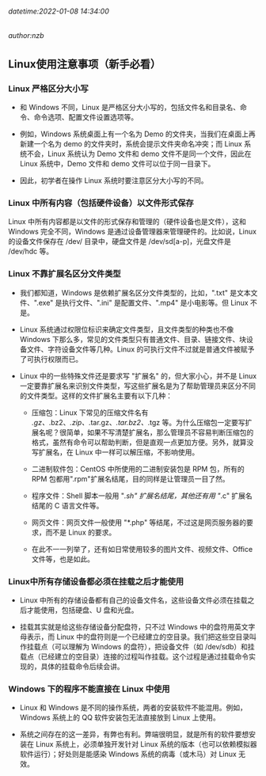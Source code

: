 ###### datetime:2022-01-08 14:34:00

###### author:nzb

## Linux使用注意事项（新手必看）

### Linux 严格区分大小写

* 和 Windows 不同，Linux 是严格区分大小写的，包括文件名和目录名、命令、命令选项、配置文件设置选项等。

* 例如，Windows 系统桌面上有一个名为 Demo 的文件夹，当我们在桌面上再新建一个名为 demo 的文件夹时，系统会提示文件夹命名冲突；而 Linux 系统不会，Linux 系统认为 Demo 文件和 demo
  文件不是同一个文件，因此在 Linux 系统中，Demo 文件和 demo 文件可以位于同一目录下。

* 因此，初学者在操作 Linux 系统时要注意区分大小写的不同。

### Linux 中所有内容（包括硬件设备）以文件形式保存

Linux 中所有内容都是以文件的形式保存和管理的（硬件设备也是文件），这和 Windows 完全不同，Windows 是通过设备管理器来管理硬件的。比如说，Linux 的设备文件保存在 /dev/ 目录中，硬盘文件是
/dev/sd[a-p]，光盘文件是 /dev/hdc 等。

### Linux 不靠扩展名区分文件类型

* 我们都知道，Windows 是依赖扩展名区分文件类型的，比如，".txt" 是文本文件、".exe" 是执行文件、".ini" 是配置文件、".mp4" 是小电影等。但 Linux 不是。

* Linux 系统通过权限位标识来确定文件类型，且文件类型的种类也不像 Windows 下那么多，常见的文件类型只有普通文件、目录、链接文件、块设备文件、字符设备文件等几种。Linux 的可执行文件不过就是普通文件被赋予了可执行权限而已。

* Linux 中的一些特殊文件还是要求写 "扩展名" 的，但大家小心，并不是 Linux 一定要靠扩展名来识别文件类型，写这些扩展名是为了帮助管理员来区分不同的文件类型。这样的文件扩展名主要有以下几种：

    * 压缩包：Linux 下常见的压缩文件名有 *.gz、*.bz2、*.zip、*.tar.gz、*.tar.bz2、*.tgz
      等。为什么压缩包一定要写扩展名呢？很简单，如果不写清楚扩展名，那么管理员不容易判断压缩包的格式，虽然有命令可以帮助判断，但是直观一点更加方便。另外，就算没写扩展名，在 Linux 中一样可以解压缩，不影响使用。

    * 二进制软件包：CentOS 中所使用的二进制安装包是 RPM 包，所有的 RPM 包都用".rpm"扩展名结尾，目的同样是让管理员一目了然。

    * 程序文件：Shell 脚本一般用 "*.sh" 扩展名结尾，其他还有用 "*.c" 扩展名结尾的 C 语言文件等。

    * 网页文件：网页文件一般使用 "*.php" 等结尾，不过这是网页服务器的要求，而不是 Linux 的要求。

    * 在此不一一列举了，还有如日常使用较多的图片文件、视频文件、Office 文件等，也是如此。

### Linux中所有存储设备都必须在挂载之后才能使用

* Linux 中所有的存储设备都有自己的设备文件名，这些设备文件必须在挂载之后才能使用，包括硬盘、U 盘和光盘。

* 挂载其实就是给这些存储设备分配盘符，只不过 Windows 中的盘符用英文字母表示，而 Linux 中的盘符则是一个已经建立的空目录。我们把这些空目录叫作挂载点（可以理解为 Windows 的盘符），把设备文件（如
  /dev/sdb）和挂载点（已经建立的空目录）连接的过程叫作挂载。这个过程是通过挂载命令实现的，具体的挂载命令后续会讲。

### Windows 下的程序不能直接在 Linux 中使用

* Linux 和 Windows 是不同的操作系统，两者的安装软件不能混用。例如，Windows 系统上的 QQ 软件安装包无法直接放到 Linux 上使用。

* 系统之间存在的这一差异，有弊也有利。弊端很明显，就是所有的软件要想安装在 Linux 系统上，必须单独开发针对 Linux 系统的版本（也可以依赖模拟器软件运行）；好处则是能感染 Windows 系统的病毒（或木马）对 Linux
  无效。